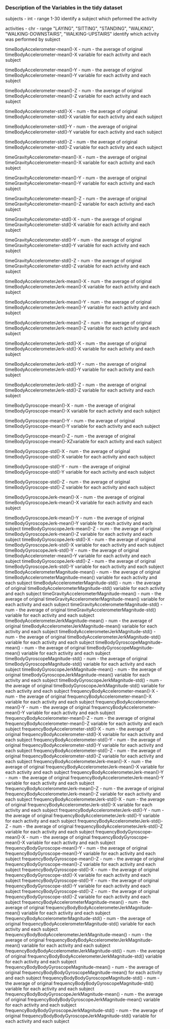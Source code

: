 ### Description of the Variables in the tidy dataset

subjects                                              -  int       - range 1-30 identify a subject which peformed the activity  

activities                                            -  chr       - range "LAYING", "SITTING", "STANDING", "WALKING", "WALKING-DOWNSTAIRS", "WALKING-UPSTAIRS" identify which activity was performed by subject

timeBodyAccelerometer-mean()-X                        -  num       - the average of original timeBodyAccelerometer-mean()-X variable for each activity and each subject

timeBodyAccelerometer-mean()-Y                        -  num       -  the average of original timeBodyAccelerometer-mean()-Y variable for each activity and each subject

timeBodyAccelerometer-mean()-Z                        -  num       - the average of original timeBodyAccelerometer-mean()-Z variable for each activity and each subject

timeBodyAccelerometer-std()-X                         -  num       - the average of original timeBodyAccelerometer-std()-X   variable for each activity and each subject

timeBodyAccelerometer-std()-Y                         -  num       - the average of original timeBodyAccelerometer-std()-Y  variable for each activity and each subject

timeBodyAccelerometer-std()-Z                         -  num       - the average of original timeBodyAccelerometer-std()-Z   variable for each activity and each subject

timeGravityAccelerometer-mean()-X                     -  num       - the average of original timeGravityAccelerometer-mean()-X variable for each activity and each subject

timeGravityAccelerometer-mean()-Y                     -  num       - the average of original timeGravityAccelerometer-mean()-Y variable for each activity and each subject

timeGravityAccelerometer-mean()-Z                     -   num      - the average of original timeGravityAccelerometer-mean()-Z variable for each activity and each subject

timeGravityAccelerometer-std()-X                      -   num      - the average of original timeGravityAccelerometer-std()-X variable for each activity and each subject

timeGravityAccelerometer-std()-Y                      -   num      - the average of original timeGravityAccelerometer-std()-Y variable for each activity and each subject

timeGravityAccelerometer-std()-Z                      -   num      - the average of original timeGravityAccelerometer-std()-Z variable for each activity and each subject

timeBodyAccelerometerJerk-mean()-X                    -   num      - the average of original timeBodyAccelerometerJerk-mean()-X variable for each activity and each subject

timeBodyAccelerometerJerk-mean()-Y                    -   num      - the average of original timeBodyAccelerometerJerk-mean()-Y variable for each activity and each subject

timeBodyAccelerometerJerk-mean()-Z                    -   num      - the average of original timeBodyAccelerometerJerk-mean()-Z variable for each activity and each subject

timeBodyAccelerometerJerk-std()-X                     -   num      - the average of original timeBodyAccelerometerJerk-std()-X variable for each activity and each subject

timeBodyAccelerometerJerk-std()-Y                     -   num      - the average of original timeBodyAccelerometerJerk-std()-Y variable for each activity and each subject

timeBodyAccelerometerJerk-std()-Z                     -   num      - the average of original timeBodyAccelerometerJerk-std()-Z variable for each activity and each subject

timeBodyGyroscope-mean()-X                            -   num      - the average of original timeBodyGyroscope-mean()-X variable for each activity and each subject

timeBodyGyroscope-mean()-Y                            -   num      - the average of original timeBodyGyroscope-mean()-Y variable for each activity and each subject

timeBodyGyroscope-mean()-Z                            -   num      - the average of original timeBodyGyroscope-mean()-XZvariable for each activity and each subject

timeBodyGyroscope-std()-X                             -   num      - the average of original timeBodyGyroscope-std()-X variable for each activity and each subject

timeBodyGyroscope-std()-Y                             -   num      - the average of original timeBodyGyroscope-std()-Y variable for each activity and each subject

timeBodyGyroscope-std()-Z                             -   num      - the average of original timeBodyGyroscope-std()-Z variable for each activity and each subject

timeBodyGyroscopeJerk-mean()-X                        -   num      - the average of original timeBodyGyroscopeJerk-mean()-X variable for each activity and each subject

timeBodyGyroscopeJerk-mean()-Y                        -   num      - the average of original timeBodyGyroscopeJerk-mean()-Y variable for each activity and each subject
timeBodyGyroscopeJerk-mean()-Z                        -   num      - the average of original timeBodyGyroscopeJerk-mean()-Z variable for each activity and each subject
timeBodyGyroscopeJerk-std()-X                         -   num      - the average of original timeBodyGyroscopeJerk-std()-X variable for each activity and each subject
timeBodyGyroscopeJerk-std()-Y                         -   num      - the average of original timeBodyAccelerometer-mean()-Y variable for each activity and each subject
timeBodyGyroscopeJerk-std()-Z                         -   num      - the average of original timeBodyGyroscopeJerk-std()-Y variable for each activity and each subject
timeBodyAccelerometerMagnitude-mean()                 -   num      - the average of original timeBodyAccelerometerMagnitude-mean() variable for each activity and each subject
timeBodyAccelerometerMagnitude-std()                  -   num      - the average of original timeBodyAccelerometerMagnitude-std() variable for each activity and each subject
timeGravityAccelerometerMagnitude-mean()              -   num      - the average of original timeGravityAccelerometerMagnitude-mean()  variable for each activity and each subject
timeGravityAccelerometerMagnitude-std()               -   num      - the average of original timeGravityAccelerometerMagnitude-std() variable for each activity and each subject
timeBodyAccelerometerJerkMagnitude-mean()             -   num      - the average of original timeBodyAccelerometerJerkMagnitude-mean() variable for each activity and each subject
timeBodyAccelerometerJerkMagnitude-std()              -   num      - the average of original timeBodyAccelerometerJerkMagnitude-std() variable for each activity and each subject
timeBodyGyroscopeMagnitude-mean()                     -   num      - the average of original timeBodyGyroscopeMagnitude-mean() variable for each activity and each subject
timeBodyGyroscopeMagnitude-std()                      -   num      - the average of original timeBodyGyroscopeMagnitude-std() variable for each activity and each subject
timeBodyGyroscopeJerkMagnitude-mean()                 -   num      - the average of original timeBodyGyroscopeJerkMagnitude-mean() variable for each activity and each subject
timeBodyGyroscopeJerkMagnitude-std()                  -   num      - the average of original timeBodyGyroscopeJerkMagnitude-std() variable for each activity and each subject
frequencyBodyAccelerometer-mean()-X                   -   num      - the average of original frequencyBodyAccelerometer-mean()-X  variable for each activity and each subject
frequencyBodyAccelerometer-mean()-Y                   -   num      - the average of original frequencyBodyAccelerometer-mean()-Y variable for each activity and each subject
frequencyBodyAccelerometer-mean()-Z                   -   num      - the average of original frequencyBodyAccelerometer-mean()-Z variable for each activity and each subject
frequencyBodyAccelerometer-std()-X                    -   num      - the average of original frequencyBodyAccelerometer-std()-X  variable for each activity and each subject
frequencyBodyAccelerometer-std()-Y                    -   num      - the average of original frequencyBodyAccelerometer-std()-Y  variable for each activity and each subject
frequencyBodyAccelerometer-std()-Z                    -   num      - the average of original frequencyBodyAccelerometer-std()-Z  variable for each activity and each subject
frequencyBodyAccelerometerJerk-mean()-X               -   num      - the average of original frequencyBodyAccelerometerJerk-mean()-X variable for each activity and each subject
frequencyBodyAccelerometerJerk-mean()-Y               -   num      - the average of original frequencyBodyAccelerometerJerk-mean()-Y variable for each activity and each subject
frequencyBodyAccelerometerJerk-mean()-Z               -   num      - the average of original frequencyBodyAccelerometerJerk-mean()-Z variable for each activity and each subject
frequencyBodyAccelerometerJerk-std()-X                -   num      - the average of original frequencyBodyAccelerometerJerk-std()-X variable for each activity and each subject
frequencyBodyAccelerometerJerk-std()-Y                -   num      - the average of original frequencyBodyAccelerometerJerk-std()-Y variable for each activity and each subject
frequencyBodyAccelerometerJerk-std()-Z                -   num      - the average of original frequencyBodyAccelerometerJerk-std()-Z variable for each activity and each subject
frequencyBodyGyroscope-mean()-X                       -   num      - the average of original frequencyBodyGyroscope-mean()-X variable for each activity and each subject
frequencyBodyGyroscope-mean()-Y                       -   num      - the average of original frequencyBodyGyroscope-mean()-Y variable for each activity and each subject
frequencyBodyGyroscope-mean()-Z                       -   num      - the average of original frequencyBodyGyroscope-mean()-Z variable for each activity and each subject
frequencyBodyGyroscope-std()-X                        -   num      - the average of original frequencyBodyGyroscope-std()-X variable for each activity and each subject
frequencyBodyGyroscope-std()-Y                        -   num      - the average of original frequencyBodyGyroscope-std()-Y variable for each activity and each subject
frequencyBodyGyroscope-std()-Z                        -   num      - the average of original frequencyBodyGyroscope-std()-Z variable for each activity and each subject
frequencyBodyAccelerometerMagnitude-mean()            -   num      - the average of original frequencyBodyBodyAccelerometerJerkMagnitude-mean() variable for each activity and each subject
frequencyBodyAccelerometerMagnitude-std()             -   num      - the average of original frequencyBodyAccelerometerMagnitude-std() variable for each activity and each subject
frequencyBodyBodyAccelerometerJerkMagnitude-mean()     -  num      - the average of original frequencyBodyBodyAccelerometerJerkMagnitude-mean() variable for each activity and each subject
frequencyBodyBodyAccelerometerJerkMagnitude-std()     -   num      - the average of original frequencyBodyBodyAccelerometerJerkMagnitude-std() variable for each activity and each subject
frequencyBodyBodyGyroscopeMagnitude-mean()            -   num      - the average of original frequencyBodyBodyGyroscopeMagnitude-mean() for each activity and each subject
frequencyBodyBodyGyroscopeMagnitude-std()             -   num      - the average of original frequencyBodyBodyGyroscopeMagnitude-std() variable for each activity and each subject
frequencyBodyBodyGyroscopeJerkMagnitude-mean()        -   num      - the average of original frequencyBodyBodyGyroscopeJerkMagnitude-mean() variable for each activity and each subject
frequencyBodyBodyGyroscopeJerkMagnitude-std()         -   num      - the average of original frequencyBodyBodyGyroscopeJerkMagnitude-std() variable for each activity and each subject
